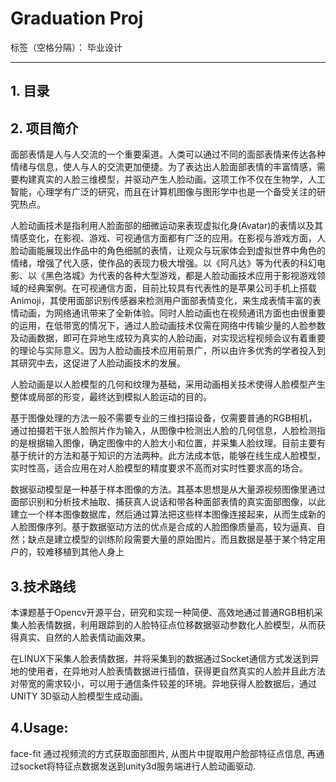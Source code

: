 # Graduation Proj

标签（空格分隔）： 毕业设计

---
## 1. 目录

## 2. 项目简介
面部表情是人与人交流的一个重要渠道。人类可以通过不同的面部表情来传达各种情绪与信息，使人与人的交流更加便捷。为了表达出人脸面部表情的丰富情感，需要构建真实的人脸三维模型，并驱动产生人脸动画。这项工作不仅在生物学，人工智能，心理学有广泛的研究，而且在计算机图像与图形学中也是一个备受关注的研究热点。

人脸动画技术是指利用人脸面部的细微运动来表现虚拟化身(Avatar)的表情以及其情感变化，在影视、游戏、可视通信方面都有广泛的应用。在影视与游戏方面，人脸动画能展现出作品中的角色细腻的表情，让观众与玩家体会到虚拟世界中角色的情绪，增强了代入感，使作品的表现力极大增强。以《阿凡达》等为代表的科幻电影、以《黑色洛城》为代表的各种大型游戏，都是人脸动画技术应用于影视游戏领域的经典案例。在可视通信方面，目前比较具有代表性的是苹果公司手机上搭载Animoji，其使用面部识别传感器来检测用户面部表情变化，来生成表情丰富的表情动画，为网络通讯带来了全新体验。同时人脸动画也在视频通讯方面也由很重要的运用，在低带宽的情况下，通过人脸动画技术仅需在网络中传输少量的人脸参数及动画数据，即可在异地生成较为真实的人脸动画，对实现远程视频会议有着重要的理论与实际意义。因为人脸动画技术应用前景广，所以由许多优秀的学者投入到其研究中去，这促进了人脸动画技术的发展。

人脸动画是以人脸模型的几何和纹理为基础，采用动画相关技术使得人脸模型产生整体或局部的形变，最终达到模拟人脸运动的目的。

基于图像处理的方法一般不需要专业的三维扫描设备，仅需要普通的RGB相机，通过拍摄若干张人脸照片作为输入，从图像中检测出人脸的几何信息，人脸检测指的是根据输入图像，确定图像中的人脸大小和位置，并采集人脸纹理。目前主要有基于统计的方法和基于知识的方法两种。此方法成本低，能够在线生成人脸模型，实时性高，适合应用在对人脸模型的精度要求不高而对实时性要求高的场合。

数据驱动模型是一种基于样本图像的方法。其基本思想是从大量源视频图像里通过面部识别和分析技术抽取、捕获真人说话和带各种面部表情的真实面部图像，以此建立一个样本图像数据库，然后通过算法把这些样本图像连接起来，从而生成新的人脸图像序列。基于数据驱动方法的优点是合成的人脸图像质量高，较为逼真、自然；缺点是建立模型的训练阶段需要大量的原始图片。而且数据是基于某个特定用户的，较难移植到其他人身上

## 3.技术路线
本课题基于Opencv开源平台，研究和实现一种简便、高效地通过普通RGB相机采集人脸表情数据，利用跟踪到的人脸特征点位移数据驱动参数化人脸模型，从而获得真实、自然的人脸表情动画效果。

在LINUX下采集人脸表情数据，并将采集到的数据通过Socket通信方式发送到异地的使用者，在异地对人脸表情数据进行插值，获得更自然真实的人脸并且此方法对带宽的需求较小，可以用于通信条件较差的环境。异地获得人脸数据后，通过UNITY 3D驱动人脸模型生成动画。

## 4.Usage:

face-fit 通过视频流的方式获取面部图片, 从图片中提取用户脸部特征点信息, 再通过socket将特征点数据发送到unity3d服务端进行人脸动画驱动.











